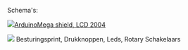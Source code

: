
Schema's:

<p><a href="https://github.com/costonisp/Meetzender/blob/master/documentation/besturing_print/DisplayArduinoMega1.pdf"><img src="https://github.com/costonisp/Meetzender/blob/master/documentation/besturing_print/DisplayArduino1TN.jpg" >ArduinoMega shield, LCD 2004</a>
</p>

<p><a href="https://github.com/costonisp/Meetzender/blob/master/documentation/besturing_print/DisplayArduinoMega2.pdf"><img src="https://github.com/costonisp/Meetzender/blob/master/documentation/besturing_print/DisplayArduinoMega2TN.jpg" ></a>
Besturingsprint, Drukknoppen, Leds, Rotary Schakelaars</p>
